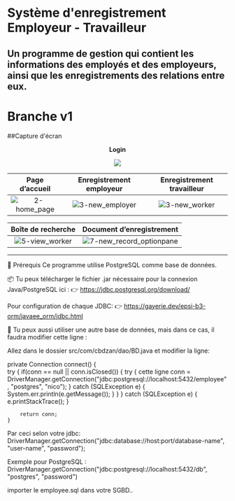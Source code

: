 # Système d'enregistrement Employeur - Travailleur
Un programme de gestion qui contient les informations des employés et des employeurs, ainsi que les enregistrements des relations entre eux.
---

# Branche v1
##Capture d'écran
<p align="center"><strong>Login</strong></p>
<p align="center"><img src="https://user-images.githubusercontent.com/71611710/157845415-c8f293df-5e1a-4ac5-a066-1971ee3ab6ae.png"></p>

| **Page d’accueil**            | **Enregistrement employeur**|  **Enregistrement travailleur**
:------------------------:|:------------------------:|:-------------------------:
![2-home_page](https://user-images.githubusercontent.com/71611710/157845986-0b99502d-ec6a-411c-999c-d37859dcf47e.png) | ![3-new_employer](https://user-images.githubusercontent.com/71611710/157849241-2a4ea23f-f195-4152-ab57-b2da20a1ea87.png)  |  ![3-new_worker](https://user-images.githubusercontent.com/71611710/157849850-5c6cfda1-05cd-4164-8287-474496cd189e.png)

| **Boîte de recherche**  | **Document d’enregistrement**
:----------------:|:-------------------------:
![5-view_worker](https://user-images.githubusercontent.com/71611710/157850829-c03944a1-bd1b-41d6-875b-61f8d8ce4d62.png) | ![7-new_record_optionpane](https://user-images.githubusercontent.com/71611710/158039292-30c103d1-bdaa-4f3f-bd36-342815fd6efd.png)

---

🧰 Prérequis
Ce programme utilise PostgreSQL comme base de données.


📦 Tu peux télécharger le fichier .jar nécessaire pour la connexion Java/PostgreSQL ici :
👉 https://jdbc.postgresql.org/download/

Pour configuration de chaque JDBC:
👉 https://gayerie.dev/epsi-b3-orm/javaee_orm/jdbc.html

🔧 Tu peux aussi utiliser une autre base de données, mais dans ce cas, il faudra modifier cette ligne :

Allez dans le dossier src/com/cbdzan/dao/BD.java et modifier la ligne:

private Connection connect() { 		
		try {
			if(conn == null || conn.isClosed()) {
				try {
cette ligne  conn = DriverManager.getConnection("jdbc:postgresql://localhost:5432/employee", "postgres", "nico");
				} catch (SQLException e) {
					System.err.println(e.getMessage());
				}
			}
		} catch (SQLException e) {
			e.printStackTrace();
		}
		
		return conn;
	}

Par ceci selon votre jdbc:
DriverManager.getConnection("jdbc:database://host:port/database-name", "user-name", "password");

Exemple pour PostgreSQL :
DriverManager.getConnection("jdbc:postgresql://localhost:5432/db", "postgres", "password")

importer le employee.sql dans votre SGBD..

